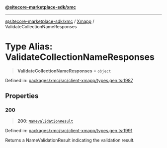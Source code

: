 [**@sitecore-marketplace-sdk/xmc**](../../../../README.md)

***

[@sitecore-marketplace-sdk/xmc](../../../../README.md) / [Xmapp](../README.md) / ValidateCollectionNameResponses

# Type Alias: ValidateCollectionNameResponses

> **ValidateCollectionNameResponses** = `object`

Defined in: [packages/xmc/src/client-xmapp/types.gen.ts:1987](https://github.com/Sitecore/marketplace-sdk/blob/e3ec55ede335ad59ac5875d32f0d68c50e7bc899/packages/xmc/src/client-xmapp/types.gen.ts#L1987)

## Properties

### 200

> **200**: [`NameValidationResult`](NameValidationResult.md)

Defined in: [packages/xmc/src/client-xmapp/types.gen.ts:1991](https://github.com/Sitecore/marketplace-sdk/blob/e3ec55ede335ad59ac5875d32f0d68c50e7bc899/packages/xmc/src/client-xmapp/types.gen.ts#L1991)

Returns a NameValidationResult indicating the validation result.

